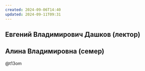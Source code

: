```yaml
---
created: 2024-09-06T14:40
updated: 2024-09-11T09:31
---
```

## Евгений Владимирович Дашков (лектор)

## Алина Владимировна (семер)
@t13om